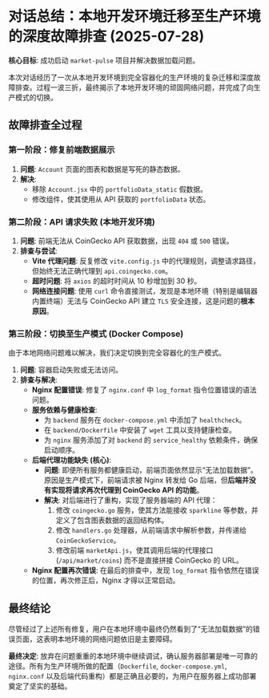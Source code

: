 # 对话总结：本地开发环境迁移至生产环境的深度故障排查 (2025-07-28)

**核心目标**: 成功启动 `market-pulse` 项目并解决数据加载问题。

本次对话经历了一次从本地开发环境到完全容器化的生产环境的复杂迁移和深度故障排查。过程一波三折，最终揭示了本地开发环境的顽固网络问题，并完成了向生产模式的切换。

## 故障排查全过程

### 第一阶段：修复前端数据展示

1.  **问题**: `Account` 页面的图表和数据是写死的静态数据。
2.  **解决**:
    *   移除 `Account.jsx` 中的 `portfolioData_static` 假数据。
    *   修改组件，使其使用从 API 获取的 `portfolioData` 状态。

### 第二阶段：API 请求失败 (本地开发环境)

1.  **问题**: 前端无法从 CoinGecko API 获取数据，出现 `404` 或 `500` 错误。
2.  **排查与尝试**:
    *   **Vite 代理问题**: 反复修改 `vite.config.js` 中的代理规则，调整请求路径，但始终无法正确代理到 `api.coingecko.com`。
    *   **超时问题**: 将 `axios` 的超时时间从 10 秒增加到 30 秒。
    *   **网络连接问题**: 使用 `curl` 命令直接测试，发现是本地环境（特别是编辑器内置终端）无法与 CoinGecko API 建立 `TLS` 安全连接，这是问题的**根本原因**。

### 第三阶段：切换至生产模式 (Docker Compose)

由于本地网络问题难以解决，我们决定切换到完全容器化的生产模式。

1.  **问题**: 容器启动失败或无法访问。
2.  **排查与解决**:
    *   **Nginx 配置错误**: 修复了 `nginx.conf` 中 `log_format` 指令位置错误的语法问题。
    *   **服务依赖与健康检查**:
        *   为 `backend` 服务在 `docker-compose.yml` 中添加了 `healthcheck`。
        *   在 `backend/Dockerfile` 中安装了 `wget` 工具以支持健康检查。
        *   为 `nginx` 服务添加了对 `backend` 的 `service_healthy` 依赖条件，确保启动顺序。
    *   **后端代理功能缺失 (核心)**:
        *   **问题**: 即便所有服务都健康启动，前端页面依然显示“无法加载数据”。原因是生产模式下，前端请求被 Nginx 转发给 Go 后端，但**后端并没有实现将请求再次代理到 CoinGecko API 的功能**。
        *   **解决**: 对后端进行了重构，实现了服务器端的 API 代理：
            1.  修改 `coingecko.go` 服务，使其方法能接收 `sparkline` 等参数，并定义了包含图表数据的返回结构体。
            2.  修改 `handlers.go` 处理器，从前端请求中解析参数，并传递给 `CoinGeckoService`。
            3.  修改前端 `marketApi.js`，使其调用后端的代理接口 (`/api/market/coins`) 而不是直接拼接 CoinGecko 的 URL。
    *   **Nginx 配置再次错误**: 在最后的排查中，发现 `log_format` 指令依然在错误的位置，再次修正后，Nginx 才得以正常启动。

## 最终结论

尽管经过了上述所有修复，用户在本地环境中最终仍然看到了“无法加载数据”的错误页面，这表明本地环境的网络问题依旧是主要障碍。

**最终决定**: 放弃在问题重重的本地环境中继续调试，确认服务器部署是唯一可靠的途径。所有为生产环境所做的配置（`Dockerfile`, `docker-compose.yml`, `nginx.conf` 以及后端代码重构）都是正确且必要的，为用户在服务器上成功部署奠定了坚实的基础。 